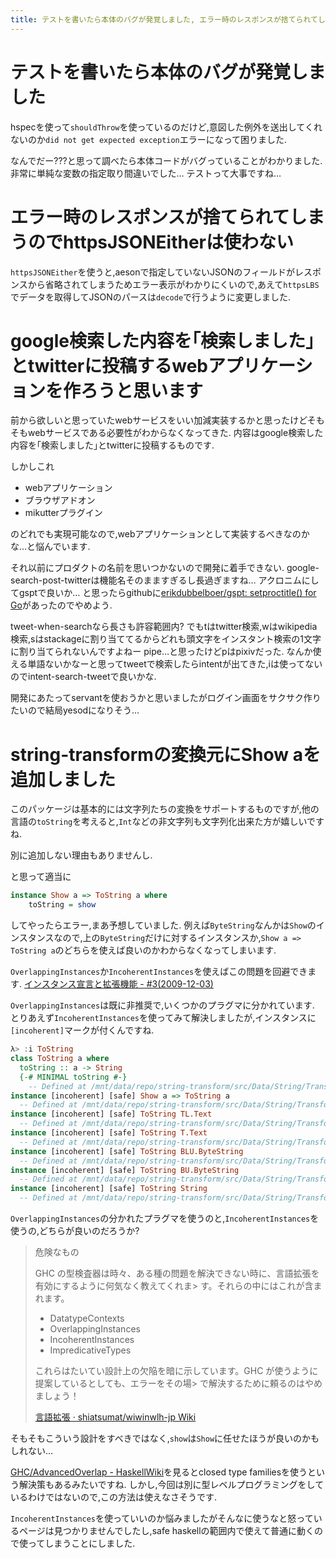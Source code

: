 ```yaml
---
title: テストを書いたら本体のバグが発覚しました, エラー時のレスポンスが捨てられてしまうのでhttpsJSONEitherは使わない, 検索した内容をtwitterに投稿するものを作ろうと思います, string-transformの変換元にShow aを追加しました
---
```


# テストを書いたら本体のバグが発覚しました

hspecを使って`shouldThrow`を使っているのだけど,意図した例外を送出してくれないのか`did not get expected exception`エラーになって困りました.

なんでだー???と思って調べたら本体コードがバグっていることがわかりました.
非常に単純な変数の指定取り間違いでした…
テストって大事ですね…

# エラー時のレスポンスが捨てられてしまうのでhttpsJSONEitherは使わない

`httpsJSONEither`を使うと,aesonで指定していないJSONのフィールドがレスポンスから省略されてしまうためエラー表示がわかりにくいので,あえて`httpsLBS`でデータを取得してJSONのパースは`decode`で行うように変更しました.

# google検索した内容を｢検索しました｣とtwitterに投稿するwebアプリケーションを作ろうと思います

前から欲しいと思っていたwebサービスをいい加減実装するかと思ったけどそもそもwebサービスである必要性がわからなくなってきた.
内容はgoogle検索した内容を｢検索しました｣とtwitterに投稿するものです.

しかしこれ

* webアプリケーション
* ブラウザアドオン
* mikutterプラグイン

のどれでも実現可能なので,webアプリケーションとして実装するべきなのかな…と悩んでいます.

それ以前にプロダクトの名前を思いつかないので開発に着手できない.
google-search-post-twitterは機能名そのまますぎるし長過ぎますね…
アクロニムにしてgsptで良いか…
と思ったらgithubに[erikdubbelboer/gspt: setproctitle() for Go](https://github.com/erikdubbelboer/gspt)があったのでやめよう.

tweet-when-searchなら長さも許容範囲内?
でもtはtwitter検索,wはwikipedia検索,sはstackageに割り当ててるからどれも頭文字をインスタント検索の1文字に割り当てられないんですよねー
pipe…と思ったけどpはpixivだった.
なんか使える単語ないかなーと思ってtweetで検索したらintentが出てきた,iは使ってないのでintent-search-tweetで良いかな.

開発にあたってservantを使おうかと思いましたがログイン画面をサクサク作りたいので結局yesodになりそう…

# string-transformの変換元にShow aを追加しました

このパッケージは基本的には文字列たちの変換をサポートするものですが,他の言語の`toString`を考えると,`Int`などの非文字列も文字列化出来た方が嬉しいですね.

別に追加しない理由もありませんし.

と思って適当に

~~~hs
instance Show a => ToString a where
    toString = show
~~~

してやったらエラー,まあ予想していました.
例えば`ByteString`なんかは`Show`のインスタンスなので,上の`ByteString`だけに対するインスタンスか,`Show a => ToString a`のどちらを使えば良いのかわからなくなってしまいます.

`OverlappingInstances`か`IncoherentInstances`を使えばこの問題を回避できます.
[インスタンス宣言と拡張機能 - #3(2009-12-03)](http://snak.tdiary.net/20091203.html)

`OverlappingInstances`は既に非推奨で,いくつかのプラグマに分かれています.
とりあえず`IncoherentInstances`を使ってみて解決しましたが,インスタンスに`[incoherent]`マークが付くんですね.

~~~hs
λ> :i ToString
class ToString a where
  toString :: a -> String
  {-# MINIMAL toString #-}
  	-- Defined at /mnt/data/repo/string-transform/src/Data/String/Transform.hs:17:1
instance [incoherent] [safe] Show a => ToString a
  -- Defined at /mnt/data/repo/string-transform/src/Data/String/Transform.hs:35:10
instance [incoherent] [safe] ToString TL.Text
  -- Defined at /mnt/data/repo/string-transform/src/Data/String/Transform.hs:32:10
instance [incoherent] [safe] ToString T.Text
  -- Defined at /mnt/data/repo/string-transform/src/Data/String/Transform.hs:29:10
instance [incoherent] [safe] ToString BLU.ByteString
  -- Defined at /mnt/data/repo/string-transform/src/Data/String/Transform.hs:26:10
instance [incoherent] [safe] ToString BU.ByteString
  -- Defined at /mnt/data/repo/string-transform/src/Data/String/Transform.hs:23:10
instance [incoherent] [safe] ToString String
  -- Defined at /mnt/data/repo/string-transform/src/Data/String/Transform.hs:20:10
~~~

`OverlappingInstances`の分かれたプラグマを使うのと,`IncoherentInstances`を使うの,どちらが良いのだろうか?

> 危険なもの
>
> GHC の型検査器は時々、ある種の問題を解決できない時に、言語拡張を有効にするように何気なく教えてくれま> す。それらの中にはこれが含まれます。
>
> * DatatypeContexts
> * OverlappingInstances
> * IncoherentInstances
> * ImpredicativeTypes
>
> これらはたいてい設計上の欠陥を暗に示しています。GHC が使うように提案しているとしても、エラーをその場> で解決するために頼るのはやめましょう！
>
> [言語拡張 · shiatsumat/wiwinwlh-jp Wiki](https://github.com/shiatsumat/wiwinwlh-jp/wiki/%E8%A8%80%E8%AA%9E%E6%8B%A1%E5%BC%B5#%E5%8D%B1%E9%99%BA%E3%81%AA%E3%82%82%E3%81%AE)

そもそもこういう設計をすべきではなく,`show`は`Show`に任せたほうが良いのかもしれない…

[GHC/AdvancedOverlap - HaskellWiki](https://wiki.haskell.org/GHC/AdvancedOverlap)を見るとclosed type familiesを使うという解決策もあるみたいですね.
しかし,今回は別に型レベルプログラミングをしているわけではないので,この方法は使えなさそうです.

`IncoherentInstances`を使っていいのか悩みましたがそんなに使うなと怒っているページは見つかりませんでしたし,safe haskellの範囲内で使えて普通に動くので使ってしまうことにしました.
